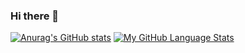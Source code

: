### Hi there 👋

[![Anurag's GitHub stats](https://github-readme-stats.vercel.app/api?username=elviskirui&theme=tokyonight)](https://github.com/anuraghazra/github-readme-stats)
[![My GitHub Language Stats](https://github-readme-stats.vercel.app/api/top-langs/?username=elviskirui&langs_count=5&theme=tokyonight)]()
